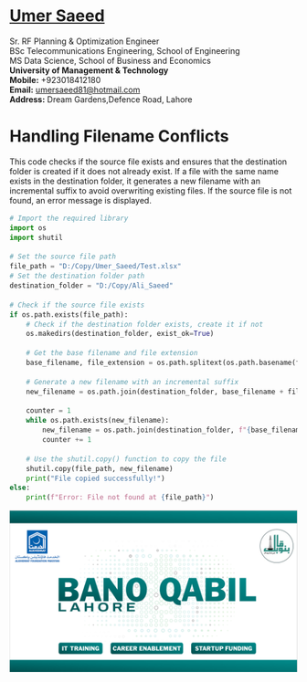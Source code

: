 #  [Umer Saeed](https://www.linkedin.com/in/engumersaeed/)
Sr. RF Planning & Optimization Engineer<br>
BSc Telecommunications Engineering, School of Engineering<br>
MS Data Science, School of Business and Economics<br>
**University of Management & Technology**<br>
**Mobile:**     +923018412180<br>
**Email:**  umersaeed81@hotmail.com<br>
**Address:** Dream Gardens,Defence Road, Lahore<br>

# Handling Filename Conflicts

This code checks if the source file exists and ensures that the destination folder is created if it does not already exist. If a file with the same name exists in the destination folder, it generates a new filename with an incremental suffix to avoid overwriting existing files. If the source file is not found, an error message is displayed.


```python
# Import the required library
import os
import shutil

# Set the source file path
file_path = "D:/Copy/Umer_Saeed/Test.xlsx"
# Set the destination folder path
destination_folder = "D:/Copy/Ali_Saeed"

# Check if the source file exists
if os.path.exists(file_path):
    # Check if the destination folder exists, create it if not
    os.makedirs(destination_folder, exist_ok=True)

    # Get the base filename and file extension
    base_filename, file_extension = os.path.splitext(os.path.basename(file_path))

    # Generate a new filename with an incremental suffix
    new_filename = os.path.join(destination_folder, base_filename + file_extension)

    counter = 1
    while os.path.exists(new_filename):
        new_filename = os.path.join(destination_folder, f"{base_filename}_{counter}{file_extension}")
        counter += 1

    # Use the shutil.copy() function to copy the file
    shutil.copy(file_path, new_filename)
    print("File copied successfully!")
else:
    print(f"Error: File not found at {file_path}")
```

![](https://github.com/Umersaeed81/File_Management_Operations/blob/main/log/pic1.png?raw=true)


```python

```
